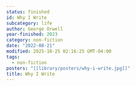 ```yaml
---
status: finished
id: Why I Write
subcategory: life
author: George Orwell
year-finished: 2023
category: non-fiction
date: "2022-08-21"
modified: 2025-10-25 02:16:25 GMT-04:00
tags:
  - non-fiction
posters: "[[library/posters/why-i-write.jpg]]"
title: Why I Write
---
```

